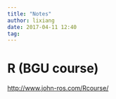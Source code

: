 ```yaml
---
title: "Notes"
author: lixiang
date: 2017-04-11 12:40
tag:
---
```


# R (BGU course)

http://www.john-ros.com/Rcourse/


